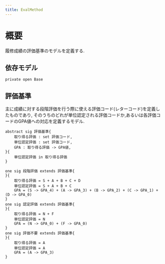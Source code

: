 ```yaml
---
title: EvalMethod
---
```


# 概要

履修成績の評価基準のモデルを定義する.

## 依存モデル

```alloy
private open Base
```

## 評価基準

主に成績に対する段階評価を行う際に使える評価コード(レターコード)を定義したものであり,
そのうちのどれが単位認定される評価コードか,あるいは各評価コードのGPA値への対応を定義するモデル.

```alloy
abstract sig 評価基準{
	取り得る評価 : set 評価コード,
	単位認定評価 : set 評価コード,
	GPA : 取り得る評価 -> GPA値,
}{
	単位認定評価 in 取り得る評価
}
```

```alloy
one sig 段階評価 extends 評価基準{
}{
	取り得る評価 = S + A + B + C + D
	単位認定評価 = S + A + B + C
	GPA = (S -> GPA_4) + (A -> GPA_3) + (B -> GPA_2) + (C -> GPA_1) + (D -> GPA_0)
}
one sig 認定評価 extends 評価基準{
}{
	取り得る評価 = N + F
	単位認定評価 = N
	GPA = (N -> GPA_0) + (F -> GPA_0)
}
one sig 評価不要 extends 評価基準{
}{
	取り得る評価 = A
	単位認定評価 = A
	GPA = (A -> GPA_3)
}
```
